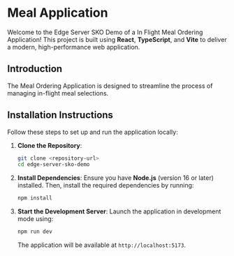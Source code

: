 # Meal Application

Welcome to the Edge Server SKO Demo of a In Flight Meal Ordering Application! This project is built using **React**, **TypeScript**, and **Vite** to deliver a modern, high-performance web application.

## Introduction

The Meal Ordering Application is designed to streamline the process of managing in-flight meal selections.

## Installation Instructions

Follow these steps to set up and run the application locally:

1. **Clone the Repository**:
   ```bash
   git clone <repository-url>
   cd edge-server-sko-demo
   ```

2. **Install Dependencies**:
   Ensure you have **Node.js** (version 16 or later) installed. Then, install the required dependencies by running:
   ```bash
   npm install
   ```

3. **Start the Development Server**:
   Launch the application in development mode using:
   ```bash
   npm run dev
   ```
   The application will be available at `http://localhost:5173`.



